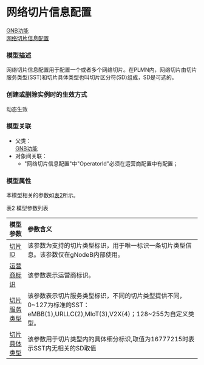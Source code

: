 # 网络切片信息配置[GNB功能](../GNB功能/README.md) <br>[网络切片信息配置](#) <br>### 模型描述网络切片信息配置用于配置一个或者多个网络切片。在PLMN内，网络切片由切片服务类型(SST)和切片具体类型也叫切片区分符(SD)组成，SD是可选的。### 创建或删除实例时的生效方式动态生效### 模型关联- 父类： <br>[GNB功能](../GNB功能/README.md) <br>- 对象间关联：    - "网络切片信息配置"中"OperatorId"必须在运营商配置中有配置；### 模型属性本模型相关的参数如<a href="#t2">表2</a>所示。表2 模型参数列表<table id = "t2"><thread><tr><th align = "left">模型参数</th><th align = "left">参数含义</th></tr></thread><tbody><tr><td id = "切片ID-1"><a href = "切片ID-1.html">切片ID</a></td><td>该参数为支持的切片类型标识，用于唯一标识一条切片类型信息。该参数仅在gNodeB内部使用。</td></tr><tr><td id = "运营商标识-2"><a href = "运营商标识-2.html">运营商标识</a></td><td>该参数表示运营商标识。</td></tr><tr><td id = "切片服务类型-3"><a href = "切片服务类型-3.html">切片服务类型</a></td><td>该参数表示切片服务类型标识，不同的切片类型提供不同，0~127为标准的SST：eMBB(1),URLLC(2),MIoT(3),V2X(4)；128~255为自定义类型。</td></tr><tr><td id = "切片具体类型-4"><a href = "切片具体类型-4.html">切片具体类型</a></td><td>该参数用于切片类型内的具体细分标识,取值为16777215时表示SST内无相关的SD取值</td></tr></tbody></table>